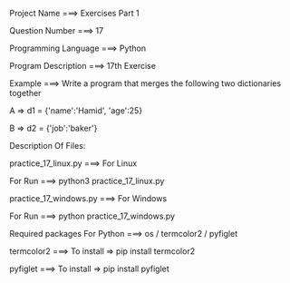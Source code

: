 Project Name ===> Exercises Part 1

Question Number ===> 17

Programming Language ===> Python

Program Description ===> 17th Exercise

Example ===> Write a program that merges the following two dictionaries together

A => d1 = {'name':'Hamid', 'age':25}

B => d2 = {'job':'baker'}

Description Of Files:

practice_17_linux.py ===> For Linux 

For Run ===> python3 practice_17_linux.py

practice_17_windows.py ===> For Windows

For Run ===> python practice_17_windows.py

Required packages For Python ===> os / termcolor2 / pyfiglet

termcolor2 ===> To install => pip install termcolor2

pyfiglet ===> To install => pip install pyfiglet
